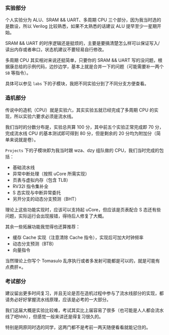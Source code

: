 ### 实验部分

个人实验分为 ALU、SRAM && UART、多周期 CPU 三个部分，因为我当时选的是数设，所以 Verilog 比较熟悉，如果不太熟悉的话建议 ALU 提早至少一星期开始。

SRAM && UART 的时序逻辑还是挺烦的，主要是要搞清楚怎么样可以保证写入/读出内存或者串口，状态机建议不要轻易自行修改。

多周期 CPU 其实相对来说还挺简单，只要你的 SRAM && UART 写的没问题，根据康总给的示例代码，边抄边学，基本上就是合并一下的问题（可能需要补一两个 `SB` 等指令）。

具体可以参见 `labs` 下的子模块，我把不同实验分到了不同分支方便查看。

### 造机部分

传说中的造机（CPU）就是实验六，其实实验五就已经完成了多周期 CPU 的实现，所以实验六要求必须是流水线。

我们当时的分数分布是，实验总共算 $100$ 分，其中前五个实验正常完成即 $70$ 分，完成流水线 CPU 的基本测试即可得到 $80$ 分，但是剩余的 $20$ 分均为附加分（简单来说就是卷）。

`Projects` 下的子模块即为我当时跟 wza、dzy 组队做的 CPU，我们当时完成的包括：

- 基础流水线
- 异常中断处理（按照 uCore 所需实现）
- 页表与虚拟内存（包含 TLB）
- RV32I 指令集补全
- S 态实现与中断异常委托
- 另开分支的动态分支预测（BHT）

理论上这些功能实现时，应该可以支持起 uCore，但应该是页表配合 S 态还有些问题，实际运行会出现报错，得待后人修复了大概。

其余一些拓展功能我觉得也还算推荐：

- 缓存 Cache 实现（注意清除 Cache 指令），实现后可加大时钟频率
- 动态分支预测（BTB）
- 向量指令

当然理论上你写个 Tomasulo 乱序执行或者多发射可能都是可以的，就是可能有点费肝×。

### 考试部分

建议留出更多时间复习，并且无论是否在造机过程中参与了流水线部分的实现，都请务必好好掌握流水线原理，应该是必考的一大部分。

我们这届大概是实验比较难，考试其实比上届容易了很多（也可能是人人都会流水线了吧hhh），但感觉一般来讲还是得复习很久的。

特别是网原同时选的同学，这两门都不是考前一两天随便看看就能记住的。
